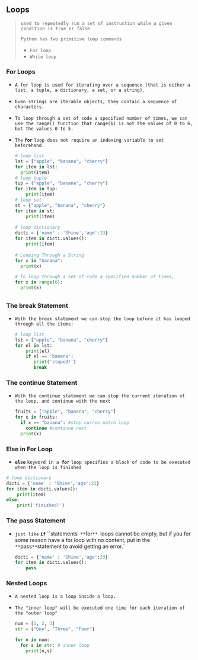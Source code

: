 ## Loops

> `used to repeatedly run a set of instruction while a given condition is true or false`
>
> `Python has two primitive loop commands`
>
> - `For loop`
> - `While loop` 









### For Loops

- `A for loop is used for iterating over a sequence (that is either a list, a tuple, a dictionary, a set, or a string).`

- `Even strings are iterable objects, they contain a sequence of characters.`

- `To loop through a set of code a specified number of times, we can use the range() function that range(6) is not the values of 0 to 6, but the values 0 to 5.`

- `The` **`for`** `loop does not require an indexing variable to set beforehand.`

  ```python
  # loop list 
  lst = ["apple", "banana", "cherry"]
  for item in lst:
    print(item)
  # loop tuple  
  tup = ("apple", "banana", "cherry")
  for item in tup:
      print(item)
  # loop set
  st = {"apple", "banana", "cherry"}
  for item in st:
      print(item)
      
  # loop dictionary
  dicti = {'name' : 'Shine','age':23}    
  for item in dicti.values():
      print(item)
        
  # Looping Through a String    
  for x in "banana":
    print(x)
  
  # To loop through a set of code a specified number of times, 
  for x in range(6):
    print(x)
  
  ```





## 

### The break Statement

- `With the break statement we can stop the loop before it has looped through all the items:`

  ```python
  # loop list 
  lst = ["apple", "banana", "cherry"]
  for el in lst:
      print(el)
      if el == 'banana':
         print('stoped!')
         break        
  ```







### The continue Statement

- `With the continue statement we can stop the current iteration of the loop, and continue with the next`

  ```python
  fruits = ["apple", "banana", "cherry"]
  for x in fruits:
    if x == "banana": #stop curren match loop
      continue #continue next`
    print(x)
  ```

  







### Else in For Loop

-  **`else`** `keyword in a `**`for`** `loop specifies a block of code to be executed when the loop is finished`

  ```python
  # loop dictionary
  dicti = {'name' : 'Shine','age':23}    
  for item in dicti.values():
      print(item)
  else:
      print('finished!')
  ```

  







### The pass Statement

- `just like` **`if`** ``statements` **`for`** `loops cannot be empty, but if you for some reason have a for loop with no content, put in the `**`pass`**`statement to avoid getting an error.`

  ```python
  dicti = {'name' : 'Shine','age':23}    
  for item in dicti.values():
      pass
  ```

  







### Nested Loops

- `A nested loop is a loop inside a loop.`

- `The "inner loop" will be executed one time for each iteration of the "outer loop"`

  ```python
  num = [1, 2, 3]
  str = ["One", "Three", "Four"]
  
  for n in num:
    for s in str: # inner loop
      print(n,s)
  ```

  